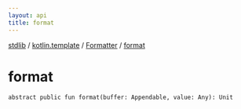 ```yaml
---
layout: api
title: format
---
```

[stdlib](../../index.html) / [kotlin.template](../index.html) / [Formatter](index.html) / [format](format.html)

# format

```
abstract public fun format(buffer: Appendable, value: Any): Unit
```

